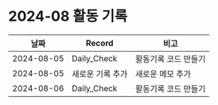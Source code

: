 # 2024-08 활동 기록

| 날짜       | Record                        | 비고             |
|------------|-------------------------------|------------------|
| 2024-08-05 | Daily_Check | 활동기록 코드 만들기 |
| 2024-08-05 | 새로운 기록 추가 | 새로운 메모 추가 |
| 2024-08-06 | Daily_Check | 활동기록 코드 만들기 |
